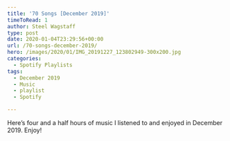 ```yaml
---
title: '70 Songs [December 2019]'
timeToRead: 1 
author: Steel Wagstaff
type: post
date: 2020-01-04T23:29:56+00:00
url: /70-songs-december-2019/
hero: /images/2020/01/IMG_20191227_123802949-300x200.jpg
categories:
  - Spotify Playlists
tags:
  - December 2019
  - Music
  - playlist
  - Spotify

---
```

Here&#8217;s four and a half hours of music I listened to and enjoyed in December 2019. Enjoy!